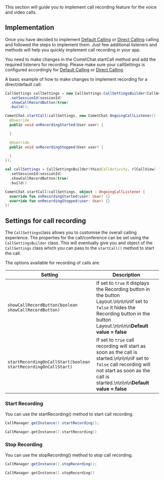 This section will guide you to implement call recording feature for the voice and video calls.

## Implementation

Once you have decided to implement [Default Calling](https://www.cometchat.com/docs/v3/android-chat-sdk/calling-default-calling) or [Direct Calling](https://www.cometchat.com/docs/v3/android-chat-sdk/calling-direct-calling) calling and followed the steps to implement them. Just few additional listeners and methods will help you quickly implement call recording in your app.

You need to make changes in the CometChat.startCall method and add the required listeners for recording. Please make sure your callSettings is configured accordingly for [Default Calling](https://www.cometchat.com/docs/v3/android-chat-sdk/calling-default-calling) or [Direct Calling](https://www.cometchat.com/docs/v3/android-chat-sdk/calling-direct-calling).

A basic example of how to make changes to implement recording for a direct/default call:

```java
CallSettings callSettings = new CallSettings.CallSettingsBuilder(CallActivity.this, rlCallView)
  .setSessionId(sessionId)
  .showCallRecordButton(true)
  .build();

CometChat.startCall(callSettings, new CometChat.OngoingCallListener() {
  @Override
  public void onRecordingStarted(User user) {

  }

  @Override
  public void onRecordingStopped(User user) {

  }
});
```

```kotlin
val callSettings = CallSettingsBuilder(this@CallActivity, rlCallView)
  .setSessionId(sessionId)
  .showCallRecordButton(true)
  .build()

CometChat.startCall(callSettings, object : OngoingCallListener {
  override fun onRecordingStarted(user: User) {}
  override fun onRecordingStopped(user: User) {}
})
```



## Settings for call recording

The `CallSettings`class allows you to customise the overall calling experience. The properties for the call/conference can be set using the `CallSettingsBuilder` class. This will eventually give you and object of the `CallSettings` class which you can pass to the `startCall()` method to start the call.

The options available for recording of calls are:

| Setting | Description | 
| ---- | ---- | 
| `showCallRecordButton(boolean showCallRecordButton)` | If set to `true` it displays the Recording button in the button Layout.\n\n\n\nif set to `false` it hides the Recording button in the button Layout.\n\n\n\n**Default value = false** | 
| `startRecordingOnCallStart(boolean startRecordingOnCallStart)` | If set to `true` call recording will start as soon as the call is started.\n\n\n\nif set to `false` call recording will not start as soon as the call is started.\n\n\n\n**Default value = false** | 


### Start Recording

You can use the startRecording() method to start call recording.

```java
CallManager.getInstance().startRecording();
```

```kotlin
CallManager.getInstance().startRecording()
```



### Stop Recording

You can use the stopRecording() method to stop call recording.

```java
CallManager.getInstance().stopRecording();
```

```kotlin
CallManager.getInstance().stopRecording()
```

